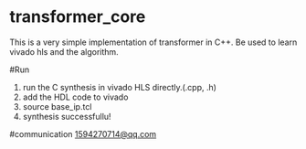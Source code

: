 # transformer_core
This is a very simple implementation of transformer in C++.
Be used to learn vivado hls and the algorithm.

#Run
1. run the C synthesis in vivado HLS directly.(.cpp, .h)
2. add the HDL code to vivado
3. source base_ip.tcl
4. synthesis successfullu!

#communication
1594270714@qq.com

